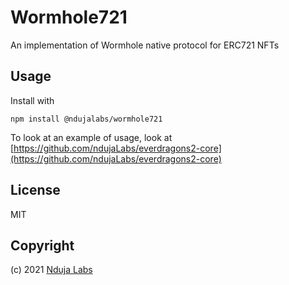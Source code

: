 # Wormhole721
An implementation of Wormhole native protocol for ERC721 NFTs

## Usage

Install with
```
npm install @ndujalabs/wormhole721
```

To look at an example of usage, look at [https://github.com/ndujaLabs/everdragons2-core](https://github.com/ndujaLabs/everdragons2-core)

## License

MIT

## Copyright

(c) 2021 [Nduja Labs](https://ndujalabs.com)
